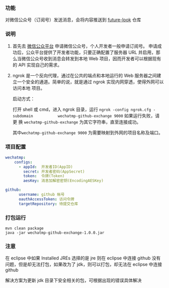 

### 功能

对微信公众号（订阅号）发送消息，会将内容推送到  [future-look](https://github.com/pleuvoir/future-look) 仓库

### 说明

1. 首先去 [微信公众平台](https://mp.weixin.qq.com) 申请微信公众号，个人开发者一般申请订阅号。
   申请成功后，公众平台提供了开发者功能，只要正确配置了服务器 URL 并启用，那么当微信公众号收到消息会转发到本地 Web 项目，因而开发者可以根据现有的      API 实现自己的需求。


2. ngrok 是一个反向代理，通过在公共的端点和本地运行的 Web 服务器之间建立一个安全的通道。简单的说，就是通过 ngrok 实现内网穿透，使得外网可以访问本地    项目。

   启动方式：
    
   打开 shell 或 cmd，进入 ngrok 目录，运行 `ngrok -config ngrok.cfg -subdomain           wechatmp-github-exchange 9000` 如果运行失败，请更    换 `wechatmp-github-exchange` 为其它字符串，直至连接成功。
    
   其中`wechatmp-github-exchange 9000` 为需要映射到外网的项目名称及端口。


### 项目配置

```yml 
wechatmp:
    configs:
      - appId:  开发者ID(AppID)
        secret: 开发者密码(AppSecret) 
        token:  令牌(Token)
        aesKey: 消息加解密密钥(EncodingAESKey)

github:
      username: github 帐号
      oauthAccessToken: 访问令牌
      targetRepository: 待提交仓库  
```


### 打包运行

```
mvn clean package
java -jar wechatmp-github-exchange-1.0.0.jar
```

### 注意

在 eclipse 中如果 Installed JREs 选择的是 jre 则在 eclipse 中连接 github 没有问题，但是却无法打包，如果改为了 jdk，则可以打包，却无法在 eclipse 中连接 github 

解决方案为更新 jdk 目录下安全相关的包，可根据出现的错误具体解决
